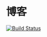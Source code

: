 # 博客

[![Build Status](https://travis-ci.org/xialeistudio/xialeistudio.github.io.svg?branch=hexo)](https://travis-ci.org/xialeistudio/xialeistudio.github.io)
